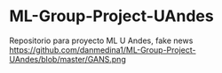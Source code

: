 # ML-Group-Project-UAndes
Repositorio para proyecto ML U Andes, fake news
https://github.com/danmedina1/ML-Group-Project-UAndes/blob/master/GANS.png
